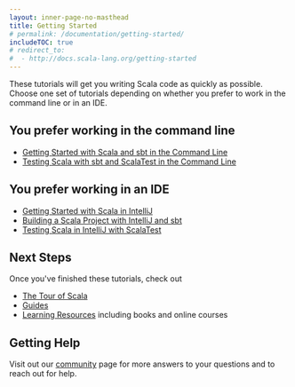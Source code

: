 ```yaml
---
layout: inner-page-no-masthead
title: Getting Started
# permalink: /documentation/getting-started/
includeTOC: true
# redirect_to:
#  - http://docs.scala-lang.org/getting-started
---
```


These tutorials will get you writing Scala code as quickly as possible. Choose one set of tutorials depending on whether you prefer to work in the command line or in an IDE.

## You prefer working in the command line
* [Getting Started with Scala and sbt in the Command Line](/documentation/getting-started-sbt-track/getting-started-with-scala-and-sbt-on-the-command-line.html)
* [Testing Scala with sbt and ScalaTest in the Command Line](/documentation/getting-started-sbt-track/testing-scala-with-sbt-on-the-command-line.html)

## You prefer working in an IDE
* [Getting Started with Scala in IntelliJ](/documentation/getting-started-intellij-track/getting-started-with-scala-in-intellij.html)
* [Building a Scala Project with IntelliJ and sbt](/documentation/getting-started-intellij-track/building-a-scala-project-with-intellij-and-sbt.html)
* [Testing Scala in IntelliJ with ScalaTest](/documentation/getting-started-intellij-track/testing-scala-in-intellij-with-scalatest.html)

## Next Steps
Once you've finished these tutorials, check out
* [The Tour of Scala](http://docs.scala-lang.org/tutorials/tour/tour-of-scala.html)
* [Guides](http://docs.scala-lang.org/overviews)
* [Learning Resources](/documentation/learn.html) including books and online courses

## Getting Help
Visit out our [community](/community) page for more answers to your questions and to reach out for help.
